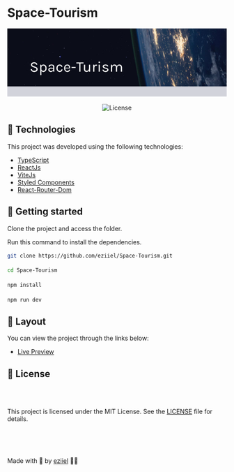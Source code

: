 # Space-Tourism

<p align="center" >

<img src=".github/banner.png" alt="banner">

</p>
<p align="center">
    <img  src="https://img.shields.io/static/v1?label=license&message=MIT&color=0B1E8A&labelColor=E85937" alt="License">
</p>

## 🧪 Technologies

This project was developed using the following technologies:


- [TypeScript](https://www.typescriptlang.org/)
- [ReactJs](https://reactjs.org/)
- [ViteJs](https://vitejs.dev/)
- [Styled Components](https://styled-components.com/)
- [React-Router-Dom](https://reactrouter.com/)



## 🚀 Getting started

Clone the project and access the folder.

Run this command to install the dependencies.

```bash
git clone https://github.com/eziiel/Space-Tourism.git

cd Space-Tourism

npm install

npm run dev
```

## 🔖 Layout

You can view the project through the links below:

- [Live Preview](#)

## 📝 License


<br>
<br>


This project is licensed under the MIT License. See the [LICENSE](https://opensource.org/licenses/MIT) file for details.


<br>
<br>
<br>




Made with 💜 by [eziiel](https://github.com/eziiel) 🙌🚀


